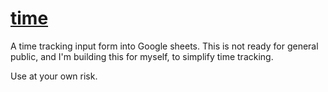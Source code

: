 # [time](https://time.anvaka.com/)

A time tracking input form into Google sheets. This is not ready for general
public, and I'm building this for myself, to simplify time tracking.

Use at your own risk.

